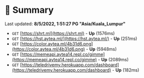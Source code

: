 # 📖 Summary
Last updated: **8/5/2022, 1:51:27 PG "Asia/Kuala_Lumpur"**

- `GET` [https://shrt.ml](https://shrt.ml) - **Up** (1576ms)
- `GET` [https://hst.aytea.ml/](https://hst.aytea.ml/) - **Up** (251ms)
- `GET` [https://color.aytea.ml/4b31d6.png](https://color.aytea.ml/4b31d6.png) - **Up** (5948ms)
- `GET` [https://memeapi.aytea14.repl.co/gimme](https://memeapi.aytea14.repl.co/gimme) - **Up** (2089ms)
- `GET` [https://teledrivemy.herokuapp.com/dashboard](https://teledrivemy.herokuapp.com/dashboard) - **Up** (182ms)
